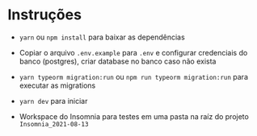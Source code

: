 # Instruções

- `yarn` ou `npm install` para baixar as dependências
- Copiar o arquivo `.env.example` para `.env` e configurar credenciais do banco (postgres), criar database no banco caso não exista
- `yarn typeorm migration:run` ou `npm run typeorm migration:run` para executar as migrations
- `yarn dev` para iniciar

- Workspace do Insomnia para testes em uma pasta na raíz do projeto `Insomnia_2021-08-13`
